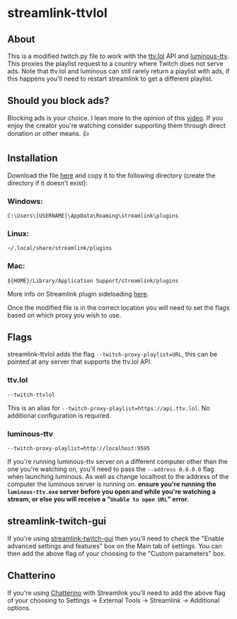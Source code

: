 # streamlink-ttvlol
## About
This is a modified twitch.py file to work with the [ttv.lol](https://github.com/TTV-LOL/extensions) API and [luminous-ttv](https://github.com/AlyoshaVasilieva/luminous-ttv). This proxies the playlist request to a country where Twitch does not serve ads. Note that ttv.lol and luminous can still rarely return a playlist with ads, if this happens you'll need to restart streamlink to get a different playlist.

## Should you block ads?
Blocking ads is your choice. I lean more to the opinion of this [video](https://youtu.be/oV3s_sESnmE). If you enjoy the creator you're watching consider supporting them through direct donation or other means. 👍

## Installation

Download the file [here](https://github.com/2bc4/streamlink-ttvlol/releases/latest/download/twitch.py) and copy it to the following directory (create the directory if it doesn't exist):

### Windows:
```
C:\Users\[USERNAME]\AppData\Roaming\streamlink\plugins
```
### Linux:
```
~/.local/share/streamlink/plugins
```
### Mac:
```
${HOME}/Library/Application Support/streamlink/plugins
```

More info on Streamlink plugin sideloading [here](https://streamlink.github.io/latest/cli/plugin-sideloading.html).

Once the modified file is in the correct location you will need to set the flags based on which proxy you wish to use.

## Flags
streamlink-ttvlol adds the flag `--twitch-proxy-playlist=URL`, this can be pointed at any server that supports the ttv.lol API.
### ttv.lol
```
--twitch-ttvlol
```
This is an alias for `--twitch-proxy-playlist=https://api.ttv.lol`. No additional configuration is required.
### luminous-ttv
```
--twitch-proxy-playlist=http://localhost:9595
```
If you're running luminous-ttv server on a different computer other than the one you're watching on, you'll need to pass the ```--address 0.0.0.0``` flag when launching luminous. As well as change localhost to the address of the computer the luminous server is running on. **ensure you're running the ```luminous-ttv.exe``` server before you open and while you're watching a stream, or else you will receive a "```Unable to open URL```" error.**

## streamlink-twitch-gui
If you're using [streamlink-twitch-gui](https://github.com/streamlink/streamlink-twitch-gui) then you'll need to check the "Enable advanced settings and features" box on the Main tab of settings. You can then add the above flag of your choosing to the "Custom parameters" box.

## Chatterino
If you're using [Chatterino](https://github.com/Chatterino/chatterino2) with Streamlink you'll need to add the above flag of your choosing to Settings -> External Tools -> Streamlink -> Additional options.
